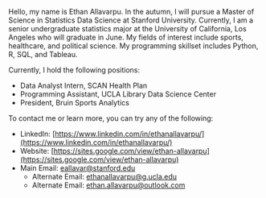Hello, my name is Ethan Allavarpu. In the autumn, I will pursue a Master of Science in Statistics Data Science at Stanford University. Currently, I am a senior undergraduate statistics major at the University of California, Los Angeles who will graduate in June. My fields of interest include sports, healthcare, and political science. My programming skillset includes Python, R, SQL, and Tableau.

Currently, I hold the following positions:

- Data Analyst Intern, SCAN Health Plan
- Programming Assistant, UCLA Library Data Science Center
- President, Bruin Sports Analytics
 
To contact me or learn more, you can try any of the following:

- LinkedIn: [https://www.linkedin.com/in/ethanallavarpu/](https://www.linkedin.com/in/ethanallavarpu/)
- Website: [https://sites.google.com/view/ethan-allavarpu](https://sites.google.com/view/ethan-allavarpu)
- Main Email: eallavar@stanford.edu
  - Alternate Email: ethanallavarpu@g.ucla.edu
  - Alternate Email: ethan.allavarpu@outlook.com


<!--
**ethan-allavarpu/ethan-allavarpu** is a ✨ _special_ ✨ repository because its `README.md` (this file) appears on your GitHub profile.

Here are some ideas to get you started:

- 🔭 I’m currently working on ...
- 🌱 I’m currently learning ...
- 👯 I’m looking to collaborate on ...
- 🤔 I’m looking for help with ...
- 💬 Ask me about ...
- 📫 How to reach me: ...
- 😄 Pronouns: ...
- ⚡ Fun fact: ...
-->
